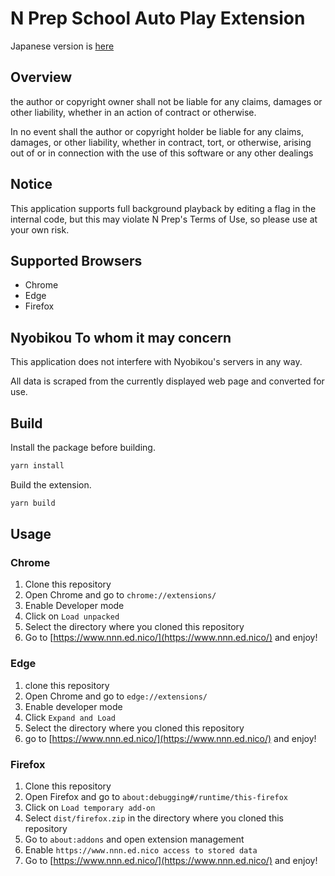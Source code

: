 # N Prep School Auto Play Extension

Japanese version is [here](README-ja.md)

## Overview

the author or copyright owner shall not be liable for any claims, damages or other liability, whether in an action of contract or otherwise.

In no event shall the author or copyright holder be liable for any claims, damages, or other liability, whether in contract, tort, or otherwise, arising out of or in connection with the use of this software or any other dealings

## Notice

This application supports full background playback by editing a flag in the internal code, but this may violate N Prep's Terms of Use, so please use at your own risk.

## Supported Browsers

- Chrome
- Edge
- Firefox

## Nyobikou To whom it may concern

This application does not interfere with Nyobikou's servers in any way.

All data is scraped from the currently displayed web page and converted for use.

<!--

When I add this code, the name of the extension is “N Prep School Auto Play”, but the repository name says “Nyobikou”

There is a reason for this, and it's because the official accounts on YouTube and other sites use that name, but I didn't like it myself, so I changed the name of the extension!

2024/04/29 - Added - decided to unify names

2024/02/30 - But I didn't see anything in the rules about automation, is that OK? https://www.nnn.ed.nico/rules

-->

## Build

Install the package before building.

```bash
yarn install
```

Build the extension.

```bash
yarn build
```

## Usage

### Chrome

1. Clone this repository
2. Open Chrome and go to `chrome://extensions/`
3. Enable Developer mode
4. Click on `Load unpacked`
5. Select the directory where you cloned this repository
6. Go to [https://www.nnn.ed.nico/](https://www.nnn.ed.nico/) and enjoy!

### Edge

1. clone this repository
2. Open Chrome and go to `edge://extensions/`
3. Enable developer mode
4. Click `Expand and Load`
5. Select the directory where you cloned this repository
6. go to [https://www.nnn.ed.nico/](https://www.nnn.ed.nico/) and enjoy!

### Firefox

1. Clone this repository
2. Open Firefox and go to `about:debugging#/runtime/this-firefox`
3. Click on `Load temporary add-on`
4. Select `dist/firefox.zip` in the directory where you cloned this repository
5. Go to `about:addons` and open extension management
6. Enable `https://www.nnn.ed.nico access to stored data`
7. Go to [https://www.nnn.ed.nico/](https://www.nnn.ed.nico/) and enjoy!
